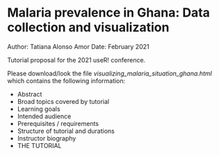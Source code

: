 # Malaria prevalence in Ghana: Data collection and visualization

Author: Tatiana Alonso Amor
Date: February 2021


Tutorial proposal for the 2021 useR! conference. 

Please download/look the file _visualizing_malaria_situation_ghana.html_ which contains the following information:

* Abstract
* Broad topics covered by tutorial
* Learning goals
* Intended audience
* Prerequisites / requirements
* Structure of tutorial and durations
* Instructor biography
* THE TUTORIAL
